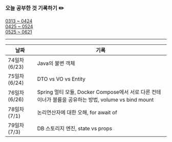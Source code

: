 ### 오늘 공부한 것 기록하기 ✏️
[0313 ~ 0424](https://github.com/techeer-TIL-group/yu-heejin/blob/main/Log/0313-0424.md)  
[0425 ~ 0524](https://github.com/techeer-TIL-group/yu-heejin/blob/main/Log/0425-0524.md)  
[0525 ~ 0621](https://github.com/techeer-TIL-group/yu-heejin/blob/main/Log/0525-0621.md)

---

| 날짜 | 기록 |
| --- | --- |
| 74일차 (6/23) | Java의 불변 객체 |
| 75일차 (6/24) | DTO vs VO vs Entity |
| 76일차 (6/26) | Spring 멀티 모듈, Docker Compose에서 서로 다른 컨테이너가 볼륨을 공유하는 방법, volume vs bind mount |
| 78일차 (7/1) | 논리연산자에 대한 오해, for await of |
| 79일차 (7/3) | DB 스토리지 엔진, state vs props |
